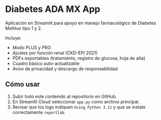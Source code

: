 # Diabetes ADA MX App

Aplicación en Streamlit para apoyo en manejo farmacológico de Diabetes Mellitus tipo 1 y 2.

Incluye:
- Modo PLUS y PRO
- Ajustes por función renal (CKD-EPI 2021)
- PDFs exportables (tratamiento, registro de glucosa, hoja de alta)
- Cuadro básico auto-actualizable
- Aviso de privacidad y descargo de responsabilidad

## Cómo usar
1. Subir todo este contenido al repositorio en GitHub.
2. En Streamlit Cloud seleccionar `app.py` como archivo principal.
3. Revisar que los logs indiquen `Using Python 3.11` y que se instale correctamente `reportlab`.

